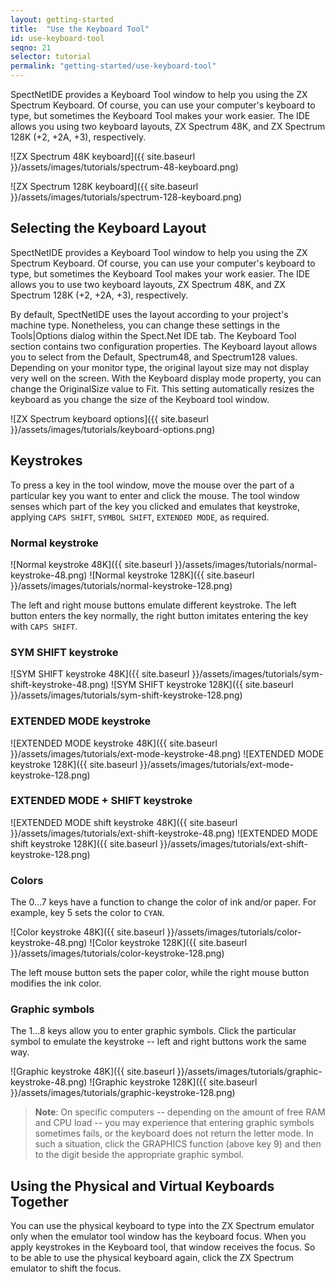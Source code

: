 ```yaml
---
layout: getting-started
title:  "Use the Keyboard Tool"
id: use-keyboard-tool
seqno: 21
selector: tutorial
permalink: "getting-started/use-keyboard-tool"
---
```


SpectNetIDE provides a Keyboard Tool window to help you using the ZX Spectrum Keyboard. Of course, you can use your computer's keyboard to type, but sometimes the Keyboard Tool makes your work easier.
The IDE allows you using two keyboard layouts, ZX Spectrum 48K, and ZX Spectrum 128K (+2, +2A, +3), respectively.

![ZX Spectrum 48K keyboard]({{ site.baseurl }}/assets/images/tutorials/spectrum-48-keyboard.png)

![ZX Spectrum 128K keyboard]({{ site.baseurl }}/assets/images/tutorials/spectrum-128-keyboard.png)

## Selecting the Keyboard Layout

SpectNetIDE provides a Keyboard Tool window to help you using the ZX Spectrum Keyboard. Of course, you can use your computer's keyboard to type, but sometimes the Keyboard Tool makes your work easier.
The IDE allows you to use two keyboard layouts, ZX Spectrum 48K, and ZX Spectrum 128K (+2, +2A, +3), respectively.

By default, SpectNetIDE uses the layout according to your project's machine type. Nonetheless, you can change these settings in the Tools|Options dialog within the Spect.Net IDE tab. The Keyboard Tool section contains two configuration properties.
The Keyboard layout allows you to select from the Default, Spectrum48, and Spectrum128 values. Depending on your monitor type, the original layout size may not display very well on the screen. With the Keyboard display mode property, you can change the OriginalSize value to Fit. This setting automatically resizes the keyboard as you change the size of the Keyboard tool window.

![ZX Spectrum keyboard options]({{ site.baseurl }}/assets/images/tutorials/keyboard-options.png)

## Keystrokes

To press a key in the tool window, move the mouse over the part of a particular key you want to enter and click the mouse. The tool window senses which part of the key you clicked and emulates that keystroke, applying `CAPS SHIFT`, `SYMBOL SHIFT`, `EXTENDED MODE`, as required.

### Normal keystroke

![Normal keystroke 48K]({{ site.baseurl }}/assets/images/tutorials/normal-keystroke-48.png)
![Normal keystroke 128K]({{ site.baseurl }}/assets/images/tutorials/normal-keystroke-128.png)

The left and right mouse buttons emulate different keystroke. The left button enters the key normally, the right button imitates entering the key with `CAPS SHIFT`.

### SYM SHIFT keystroke

![SYM SHIFT keystroke 48K]({{ site.baseurl }}/assets/images/tutorials/sym-shift-keystroke-48.png)
![SYM SHIFT keystroke 128K]({{ site.baseurl }}/assets/images/tutorials/sym-shift-keystroke-128.png)

### EXTENDED MODE keystroke

![EXTENDED MODE keystroke 48K]({{ site.baseurl }}/assets/images/tutorials/ext-mode-keystroke-48.png)
![EXTENDED MODE keystroke 128K]({{ site.baseurl }}/assets/images/tutorials/ext-mode-keystroke-128.png)

### EXTENDED MODE + SHIFT keystroke

![EXTENDED MODE shift keystroke 48K]({{ site.baseurl }}/assets/images/tutorials/ext-shift-keystroke-48.png)
![EXTENDED MODE shift keystroke 128K]({{ site.baseurl }}/assets/images/tutorials/ext-shift-keystroke-128.png)

### Colors

The 0...7 keys have a function to change the color of ink and/or paper. For example, key 5 sets the color to `CYAN`.

![Color keystroke 48K]({{ site.baseurl }}/assets/images/tutorials/color-keystroke-48.png)
![Color keystroke 128K]({{ site.baseurl }}/assets/images/tutorials/color-keystroke-128.png)

The left mouse button sets the paper color, while the right mouse button modifies the ink color.

### Graphic symbols

The 1...8 keys allow you to enter graphic symbols. Click the particular symbol to emulate the keystroke -- left and right buttons work the same way.

![Graphic keystroke 48K]({{ site.baseurl }}/assets/images/tutorials/graphic-keystroke-48.png)
![Graphic keystroke 128K]({{ site.baseurl }}/assets/images/tutorials/graphic-keystroke-128.png)

> __Note__: On specific computers -- depending on the amount of free RAM and CPU load -- you may experience that entering graphic symbols sometimes fails, or the keyboard does not return the letter mode. In such a situation, click the GRAPHICS function (above key 9) and then to the digit beside the appropriate graphic symbol.

## Using the Physical and Virtual Keyboards Together

You can use the physical keyboard to type into the ZX Spectrum emulator only when the emulator tool window has the keyboard focus. When you apply keystrokes in the Keyboard tool, that window receives the focus. So to be able to use the physical keyboard again, click the ZX Spectrum emulator to shift the focus.
